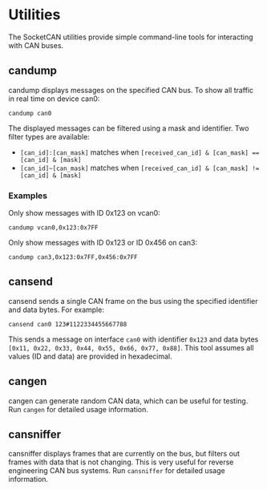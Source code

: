 # Utilities

The SocketCAN utilities provide simple command-line tools for interacting with CAN buses.

## candump
candump displays messages on the specified CAN bus. To show all traffic in real time on device can0:
```
candump can0
```

The displayed messages can be filtered using a mask and identifier. Two filter types are available: 

- `[can_id]:[can_mask]` matches when `[received_can_id] & [can_mask] == [can_id] & [mask]`
- `[can_id]~[can_mask]` matches when `[received_can_id] & [can_mask] != [can_id] & [mask]`  

### Examples
Only show messages with ID 0x123 on vcan0:
```
candump vcan0,0x123:0x7FF
```

Only show messages with ID 0x123 or ID 0x456 on can3:
```
candump can3,0x123:0x7FF,0x456:0x7FF  
```

## cansend
cansend sends a single CAN frame on the bus using the specified identifier and data bytes. For example:
```
cansend can0 123#1122334455667788
```

This sends a message on interface `can0` with identifier `0x123` and data bytes `[0x11, 0x22, 0x33, 0x44, 0x55, 0x66, 0x77, 0x88]`. This tool assumes all values (ID and data) are provided in hexadecimal. 

## cangen
cangen can generate random CAN data, which can be useful for testing. Run `cangen` for detailed usage information. 

## cansniffer
cansniffer displays frames that are currently on the bus, but filters out frames with data that is not changing. This is very useful for reverse engineering CAN bus systems. Run `cansniffer` for detailed usage information.
